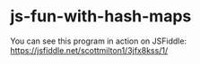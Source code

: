 # js-fun-with-hash-maps

You can see this program in action on JSFiddle:
https://jsfiddle.net/scottmilton1/3jfx8kss/1/